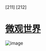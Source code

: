 

[211] [212]

# [微观世界](007_FM_contents.xhtml#r_actrade-9780198827368-part-2)

![image](images/part.gif)